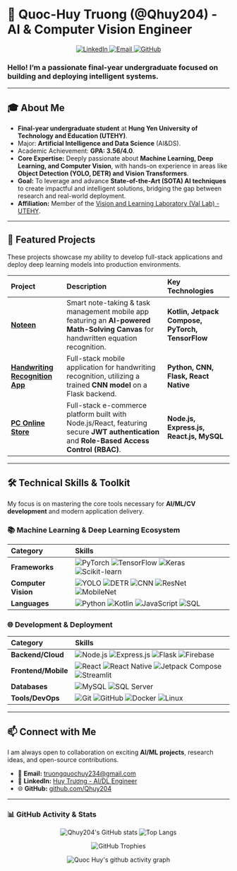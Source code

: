 # 🤖 Quoc-Huy Truong (@Qhuy204) - AI & Computer Vision Engineer

<p align="center">
    <a href="https://www.linkedin.com/in/huy-tr%C6%B0%C6%A1ng-bbb716135/">
        <img src="https://img.shields.io/badge/LinkedIn-0077B5?style=for-the-badge&logo=linkedin&logoColor=white" alt="LinkedIn">
    </a>
    <a href="mailto:truongquochuy234@gmail.com">
        <img src="https://img.shields.io/badge/Email-D14836?style=for-the-badge&logo=gmail&logoColor=white" alt="Email">
    </a>
    <a href="https://github.com/Qhuy204">
        <img src="https://img.shields.io/badge/GitHub-100000?style=for-the-badge&logo=github&logoColor=white" alt="GitHub">
    </a>
</p>

### Hello! I’m a passionate final-year undergraduate focused on building and deploying intelligent systems.

---

## 🎓 About Me

* **Final-year undergraduate student** at **Hung Yen University of Technology and Education (UTEHY)**.
* Major: **Artificial Intelligence and Data Science** (AI&DS).
* Academic Achievement: **GPA: 3.56/4.0**.
* **Core Expertise:** Deeply passionate about **Machine Learning, Deep Learning, and Computer Vision**, with hands-on experience in areas like **Object Detection (YOLO, DETR) and Vision Transformers**.
* **Goal:** To leverage and advance **State-of-the-Art (SOTA) AI techniques** to create impactful and intelligent solutions, bridging the gap between research and real-world deployment.
* **Affiliation:** Member of the [Vision and Learning Laboratory (Val Lab) - UTEHY](https://github.com/val-utehy).

---

## 🔬 Featured Projects

These projects showcase my ability to develop full-stack applications and deploy deep learning models into production environments.

| Project | Description | Key Technologies |
| :--- | :--- | :--- |
| **[Noteen](https://github.com/Qhuy204/Noteen)** | Smart note-taking & task management mobile app featuring an **AI-powered Math-Solving Canvas** for handwritten equation recognition. | **Kotlin, Jetpack Compose, PyTorch, TensorFlow** |
| **[Handwriting Recognition App](https://github.com/Qhuy204/Character-Recognition)** | Full-stack mobile application for handwriting recognition, utilizing a trained **CNN model** on a Flask backend. | **Python, CNN, Flask, React Native** |
| **[PC Online Store](https://github.com/Qhuy204/ComputerStore-Frontend)** | Full-stack e-commerce platform built with Node.js/React, featuring secure **JWT authentication** and **Role-Based Access Control (RBAC)**. | **Node.js, Express.js, React.js, MySQL** |

---

## 🛠️ Technical Skills & Toolkit

My focus is on mastering the core tools necessary for **AI/ML/CV development** and modern application delivery.

### 📚 Machine Learning & Deep Learning Ecosystem
| Category | Skills |
| :--- | :--- |
| **Frameworks** | ![PyTorch](https://img.shields.io/badge/-PyTorch-EE4C2C?logo=pytorch&logoColor=white&style=flat-square) ![TensorFlow](https://img.shields.io/badge/-TensorFlow-FF6F00?logo=tensorflow&logoColor=white&style=flat-square) ![Keras](https://img.shields.io/badge/-Keras-D00000?logo=keras&logoColor=white&style=flat-square) ![Scikit-learn](https://img.shields.io/badge/-Scikit--learn-F7931E?logo=scikit-learn&logoColor=white&style=flat-square) |
| **Computer Vision** | ![YOLO](https://img.shields.io/badge/-YOLO-00FFFF?logo=openai&logoColor=black&style=flat-square) ![DETR](https://img.shields.io/badge/-DETR-FF6F91?logo=transformer&logoColor=white&style=flat-square) ![CNN](https://img.shields.io/badge/-CNN-FF9A00?logo=deeplearning&logoColor=white&style=flat-square) ![ResNet](https://img.shields.io/badge/-ResNet-00599C?logo=neural-network&logoColor=white&style=flat-square) ![MobileNet](https://img.shields.io/badge/-MobileNet-4CAF50?logo=android&logoColor=white&style=flat-square) |
| **Languages** | ![Python](https://img.shields.io/badge/-Python-3776AB?logo=python&logoColor=white&style=flat-square) ![Kotlin](https://img.shields.io/badge/-Kotlin-0095D5?logo=kotlin&logoColor=white&style=flat-square) ![JavaScript](https://img.shields.io/badge/-JavaScript-F7DF1E?logo=javascript&logoColor=black&style=flat-square) ![SQL](https://img.shields.io/badge/-SQL-4479A1?logo=database&logoColor=white&style=flat-square) |

### 🌐 Development & Deployment
| Category | Skills |
| :--- | :--- |
| **Backend/Cloud** | ![Node.js](https://img.shields.io/badge/-Node.js-339933?logo=node.js&logoColor=white&style=flat-square) ![Express.js](https://img.shields.io/badge/-Express.js-000000?logo=express&logoColor=white&style=flat-square) ![Flask](https://img.shields.io/badge/-Flask-000000?logo=flask&logoColor=white&style=flat-square) ![Firebase](https://img.shields.io/badge/-Firebase-FFCA28?logo=firebase&logoColor=black&style=flat-square) |
| **Frontend/Mobile** | ![React](https://img.shields.io/badge/-React-20232A?logo=react&logoColor=61DAFB&style=flat-square) ![React Native](https://img.shields.io/badge/-React%20Native-61DAFB?logo=react&logoColor=black&style=flat-square) ![Jetpack Compose](https://img.shields.io/badge/-Jetpack%20Compose-4285F4?logo=android&logoColor=white&style=flat-square) ![Streamlit](https://img.shields.io/badge/-Streamlit-FF4B4B?logo=streamlit&logoColor=white&style=flat-square) |
| **Databases** | ![MySQL](https://img.shields.io/badge/-MySQL-4479A1?logo=mysql&logoColor=white&style=flat-square) ![SQL Server](https://img.shields.io/badge/-SQL%20Server-CC2927?logo=microsoftsqlserver&logoColor=white&style=flat-square) |
| **Tools/DevOps** | ![Git](https://img.shields.io/badge/-Git-F05032?logo=git&logoColor=white&style=flat-square) ![GitHub](https://img.shields.io/badge/-GitHub-181717?logo=github&logoColor=white&style=flat-square) ![Docker](https://img.shields.io/badge/-Docker-2496ED?logo=docker&logoColor=white&style=flat-square) ![Linux](https://img.shields.io/badge/-Linux-FCC624?logo=linux&logoColor=black&style=flat-square) |

---

## 📫 Connect with Me

I am always open to collaboration on exciting **AI/ML projects**, research ideas, and open-source contributions.

* 📧 **Email:** [truongquochuy234@gmail.com](mailto:truongquochuy234@gmail.com)
* 💼 **LinkedIn:** [Huy Trương - AI/DL Engineer](https://www.linkedin.com/in/huy-tr%C6%B0%C6%A1ng-bbb716135/)
* 🌐 **GitHub:** [github.com/Qhuy204](https://github.com/Qhuy204)

---

### 📊 GitHub Activity & Stats

<p align="center">
    <img src="https://github-readme-stats.vercel.app/api?username=Qhuy204&show_icons=true&theme=tokyonight&hide_border=true" alt="Qhuy204's GitHub stats" />
    <img src="https://github-readme-stats.vercel.app/api/top-langs/?username=Qhuy204&layout=compact&theme=tokyonight&hide_border=true&langs_count=6" alt="Top Langs" />
</p>

<p align="center">
    <img src="https://github-profile-trophy.vercel.app/?username=Qhuy204&theme=darkhub&margin-w=10&margin-h=10&no-bg=true" alt="GitHub Trophies" />
</p>

<p align="center">
    <img src="https://github-readme-activity-graph.vercel.app/graph?username=Qhuy204&theme=react-dark" alt="Quoc Huy's github activity graph" />
</p>
